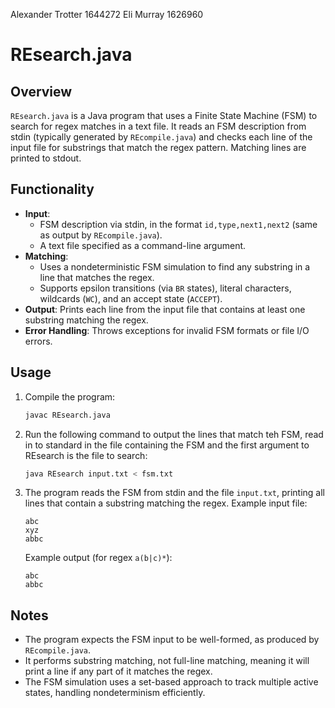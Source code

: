 Alexander Trotter 1644272
Eli Murray 1626960

# REsearch.java

## Overview

`REsearch.java` is a Java program that uses a Finite State Machine (FSM) to search for regex matches in a text file. It reads an FSM description from stdin (typically generated by `REcompile.java`) and checks each line of the input file for substrings that match the regex pattern. Matching lines are printed to stdout.

## Functionality

- **Input**:
  - FSM description via stdin, in the format `id,type,next1,next2` (same as output by `REcompile.java`).
  - A text file specified as a command-line argument.
- **Matching**:
  - Uses a nondeterministic FSM simulation to find any substring in a line that matches the regex.
  - Supports epsilon transitions (via `BR` states), literal characters, wildcards (`WC`), and an accept state (`ACCEPT`).
- **Output**: Prints each line from the input file that contains at least one substring matching the regex.
- **Error Handling**: Throws exceptions for invalid FSM formats or file I/O errors.

## Usage

1. Compile the program:
   ```bash
   javac REsearch.java
   ```
2. Run the following command to output the lines that match teh FSM, read in to standard in the file containing the FSM and the first argument to REsearch is the file to search:
   ```bash
   java REsearch input.txt < fsm.txt
   ```
3. The program reads the FSM from stdin and the file `input.txt`, printing all lines that contain a substring matching the regex. Example input file:
   ```
   abc
   xyz
   abbc
   ```
   Example output (for regex `a(b|c)*`):
   ```
   abc
   abbc
   ```

## Notes

- The program expects the FSM input to be well-formed, as produced by `REcompile.java`.
- It performs substring matching, not full-line matching, meaning it will print a line if any part of it matches the regex.
- The FSM simulation uses a set-based approach to track multiple active states, handling nondeterminism efficiently.
